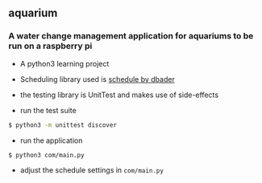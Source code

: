 ## aquarium

### A water change management application for aquariums to be run on a raspberry pi
- A python3 learning project
- Scheduling library used is [schedule by dbader](https://github.com/dbader/schedule)


- the testing library is UnitTest and makes use of side-effects
- run the test suite
```bash
$ python3 -m unittest discover
```

- run the application
```bash
$ python3 com/main.py
```

- adjust the schedule settings in `com/main.py`
